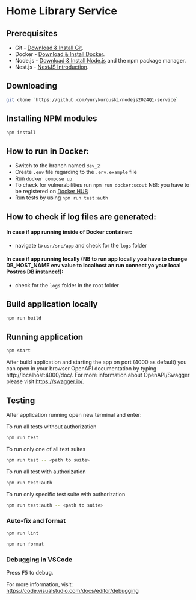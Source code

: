 # Home Library Service

## Prerequisites

- Git - [Download & Install Git](https://git-scm.com/downloads).
- Docker - [Download & Install Docker](https://www.docker.com/get-started/).
- Node.js - [Download & Install Node.js](https://nodejs.org/en/download/) and the npm package manager.
- Nest.js - [NestJS Introduction](https://docs.nestjs.com/).

## Downloading

```bash
git clone `https://github.com/yurykurouski/nodejs2024Q1-service`
```

## Installing NPM modules

```bash
npm install
```

## How to run in Docker:
- Switch to the branch named `dev_2`
- Create `.env` file regarding to the `.env.example` file
- Run `docker compose up`
- To check for vulnerabilities run `npm run docker:scout` NB!: you have to be registered on [Docker HUB](https://hub.docker.com)
- Run tests by using `npm run test:auth`

## How to check if log files are generated:
#### In case if app running inside of Docker container: 
- navigate to `usr/src/app` and check for the `logs` folder
#### In case if app running locally (NB to run app locally you have to change DB_HOST_NAME env value to localhost an run connect yo your local Postres DB instance!): 
- check for the `logs` folder in the root folder

## Build application locally

```bash
npm run build
```

## Running application

```bash
npm start
```

After build application and starting the app on port (4000 as default) you can open
in your browser OpenAPI documentation by typing http://localhost:4000/doc/.
For more information about OpenAPI/Swagger please visit https://swagger.io/.

## Testing

After application running open new terminal and enter:

To run all tests without authorization

```bash
npm run test
```

To run only one of all test suites

```bash
npm run test -- <path to suite>
```

To run all test with authorization

```bash
npm run test:auth
```

To run only specific test suite with authorization

```bash
npm run test:auth -- <path to suite>
```

### Auto-fix and format

```bash
npm run lint
```

```bash
npm run format
```

### Debugging in VSCode

Press <kbd>F5</kbd> to debug.

For more information, visit: https://code.visualstudio.com/docs/editor/debugging
